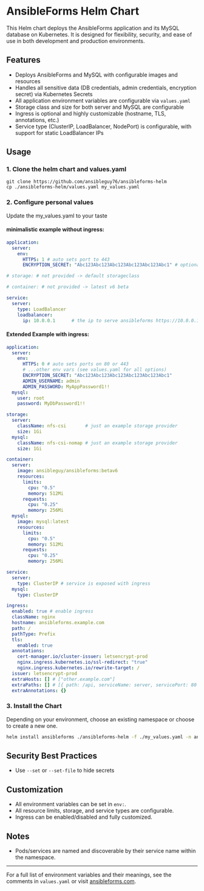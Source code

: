 # AnsibleForms Helm Chart

This Helm chart deploys the AnsibleForms application and its MySQL database on Kubernetes. It is designed for flexibility, security, and ease of use in both development and production environments.

## Features
- Deploys AnsibleForms and MySQL with configurable images and resources
- Handles all sensitive data (DB credentials, admin credentials, encryption secret) via Kubernetes Secrets
- All application environment variables are configurable via `values.yaml`
- Storage class and size for both server and MySQL are configurable
- Ingress is optional and highly customizable (hostname, TLS, annotations, etc.)
- Service type (ClusterIP, LoadBalancer, NodePort) is configurable, with support for static LoadBalancer IPs

## Usage

### 1. Clone the helm chart and values.yaml

```
git clone https://github.com/ansibleguy76/ansibleforms-helm
cp ./ansibleforms-helm/values.yaml my_values.yaml
```

### 2. Configure personal values

Update the my_values.yaml to your taste

#### minimalistic example without ingress:
```yaml
application:
  server:
    env:
      HTTPS: 1 # auto sets port to 443
      ENCRYPTION_SECRET: "Abc123Abc123Abc123Abc123Abc123Abc1" # optional but recommended, just a 32 char ramdom string

# storage: # not provided -> default storageclass

# container: # not provided -> latest v6 beta

service:
  server:
    type: LoadBalancer
    loadbalancer:
      ip: 10.0.0.1      # the ip to serve ansibleforms https://10.0.0.1
```

#### Extended Example with ingress:
```yaml
application:
  server:
    env:
      HTTPS: 0 # auto sets ports on 80 or 443
      # ...other env vars (see values.yaml for all options)
      ENCRYPTION_SECRET: "Abc123Abc123Abc123Abc123Abc123Abc1"
      ADMIN_USERNAME: admin
      ADMIN_PASSWORD: MyAppPassword1!!
  mysql:
    user: root
    password: MyDbPassword1!!

storage:
  server:
    className: nfs-csi       # just an example storage provider
    size: 1Gi
  mysql:
    className: nfs-csi-nomap # just an example storage provider
    size: 1Gi

container:
  server:
    image: ansibleguy/ansibleforms:betav6
    resources:
      limits:
        cpu: "0.5"
        memory: 512Mi
      requests:
        cpu: "0.25"
        memory: 256Mi
  mysql:
    image: mysql:latest
    resources:
      limits:
        cpu: "0.5"
        memory: 512Mi
      requests:
        cpu: "0.25"
        memory: 256Mi

service:
  server:
    type: ClusterIP # service is exposed with ingress
  mysql:
    type: ClusterIP

ingress:
  enabled: true # enable ingress
  className: nginx
  hostname: ansibleforms.example.com
  path: /
  pathType: Prefix
  tls:
    enabled: true
  annotations:
    cert-manager.io/cluster-issuer: letsencrypt-prod
    nginx.ingress.kubernetes.io/ssl-redirect: "true"
    nginx.ingress.kubernetes.io/rewrite-target: /
  issuer: letsencrypt-prod
  extraHosts: [] # ["other.example.com"]
  extraPaths: [] # [{ path: /api, serviceName: server, servicePort: 80 }]
  extraAnnotations: {}  
```

### 3. Install the Chart

Depending on your environment, choose an existing namespace or choose to create a new one.

```sh
helm install ansibleforms ./ansibleforms-helm -f ./my_values.yaml -n ansibleforms --create-namespace
```

## Security Best Practices
- Use `--set` or `--set-file` to hide secrets

## Customization
- All environment variables can be set in `env:`.
- All resource limits, storage, and service types are configurable.
- Ingress can be enabled/disabled and fully customized.

## Notes
- Pods/services are named and discoverable by their service name within the namespace.

---
For a full list of environment variables and their meanings, see the comments in `values.yaml` or visit [ansibleforms.com](https://ansibleforms.com).
